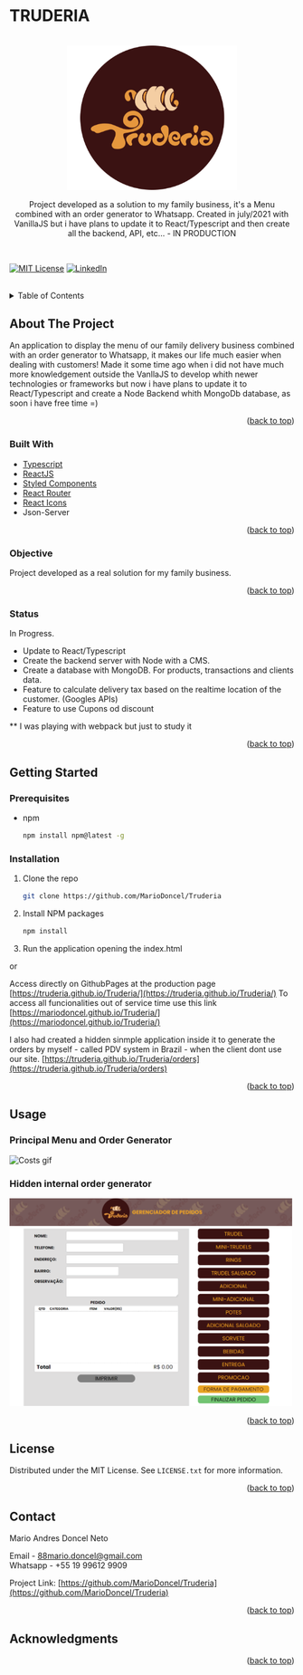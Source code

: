 <!-- TITLE -->
<h1>TRUDERIA</h1> <br>
<div align="center">
  <img src="assets/LOGO.png" alt="Logo" width="300px">
<br>

Project developed as a solution to my family business, it's a Menu combined with an order generator to Whatsapp. Created in july/2021 with VanillaJS but i have plans to
update it to React/Typescript and then create all the backend, API, etc... - IN PRODUCTION 
</div><br>  

<!-- 
[![Contributors][contributors-shield]][contributors-url]
[![Forks][forks-shield]][forks-url]
[![Stargazers][stars-shield]][stars-url]
[![Issues][issues-shield]][issues-url] 
-->
[![MIT License][license-shield]](https://github.com/MarioDoncel/Truderia/blob/main/LICENSE)
[![LinkedIn][linkedin-shield]](https://www.linkedin.com/in/marioadoncel/)


<br />


<!-- TABLE OF CONTENTS -->
<details>
  <summary>Table of Contents</summary>
  <ol>
    <li>
      <a href="#about-the-project">About The Project</a>
      <ul>
        <li><a href="#built-with">Built With</a></li>
        <li><a href="#objective">Objective</a></li>
        <li><a href="#status">Status</a></li>
      </ul>
    </li>
    <li>
      <a href="#getting-started">Getting Started</a>
      <ul>
        <li><a href="#prerequisites">Prerequisites</a></li>
        <li><a href="#installation">Installation</a></li>
      </ul>
    </li>
    <li><a href="#usage">Usage</a></li>
    <li><a href="#license">License</a></li>
    <li><a href="#contact">Contact</a></li>
    <li><a href="#acknowledgments">Acknowledgments</a></li>
  </ol>
</details>


<!-- ABOUT THE PROJECT -->
## About The Project
An application to display the menu of our family delivery business combined with an order generator to Whatsapp, it makes our life much easier when dealing with customers!
Made it some time ago when i did not have much more knowledgement outside the VanllaJS to develop whith newer technologies or frameworks but now i have plans to update it 
to React/Typescript and create a Node Backend whith MongoDb database, as soon i have free time =)

<p align="right">(<a href="#top">back to top</a>)</p>


### Built With

<!-- This section should list any major frameworks/libraries used to bootstrap your project. Leave any add-ons/plugins for the acknowledgements section. Here are a few examples. -->
* [Typescript](https://www.typescriptlang.org/)
* [ReactJS](https://pt-br.reactjs.org/)
* [Styled Components](https://styled-components.com/)
* [React Router](https://v5.reactrouter.com/web/guides/quick-start)
* [React Icons](https://react-icons.github.io/react-icons/)
* Json-Server

<!-- 
* [Next.js](https://nextjs.org/)
* [React.js](https://reactjs.org/)
* [Vue.js](https://vuejs.org/)
* [Angular](https://angular.io/)
* [Svelte](https://svelte.dev/)
* [Laravel](https://laravel.com)
* [Bootstrap](https://getbootstrap.com)
* [JQuery](https://jquery.com)
 -->
<p align="right">(<a href="#top">back to top</a>)</p>

### Objective

Project developed as a real solution for my family business.
<p align="right">(<a href="#top">back to top</a>)</p>

### Status

In Progress.
- Update to React/Typescript
- Create the backend server with Node with a CMS.
- Create a database with MongoDB. For products, transactions and clients data.
- Feature to calculate delivery tax based on the realtime location of the customer. (Googles APIs)
- Feature to use Cupons od discount 

** I was playing with webpack but just to study it

<p align="right">(<a href="#top">back to top</a>)</p>

<!-- GETTING STARTED -->
## Getting Started

### Prerequisites

<!-- This is an example of how to list things you need to use the software and how to install them. -->
* npm
  ```sh
  npm install npm@latest -g
  ```

### Installation

<!-- _Below is an example of how you can instruct your audience on installing and setting up your app. This template doesn't rely on any external dependencies or services._
 -->

1. Clone the repo
   ```sh
   git clone https://github.com/MarioDoncel/Truderia
   ```
2. Install NPM packages
   ```sh
   npm install
   ```
    
3. Run the application opening the index.html 
   
or 

Access directly on GithubPages at the production page [https://truderia.github.io/Truderia/](https://truderia.github.io/Truderia/)
To access all funcionalities out of service time use this link [https://mariodoncel.github.io/Truderia/](https://mariodoncel.github.io/Truderia/)

I also had created a hidden sinmple application inside it to generate the orders by myself - called PDV system in Brazil - when the client dont use our site.
[https://truderia.github.io/Truderia/orders](https://truderia.github.io/Truderia/orders)

<p align="right">(<a href="#top">back to top</a>)</p>


<!-- USAGE EXAMPLES -->
## Usage

### Principal Menu and Order Generator
<img src="assets/Truderia.gif" alt="Costs gif" width="500px">


### Hidden internal order generator
<img src="assets/TruderiaHidden.png" alt="Costs gif" width="500px">


<p align="right">(<a href="#top">back to top</a>)</p>


<!-- LICENSE -->
## License

Distributed under the MIT License. See `LICENSE.txt` for more information.

<p align="right">(<a href="#top">back to top</a>)</p>


<!-- CONTACT -->
## Contact

Mario Andres Doncel Neto  

Email - 88mario.doncel@gmail.com <br>
Whatsapp - +55 19 99612 9909

Project Link: [https://github.com/MarioDoncel/Truderia](https://github.com/MarioDoncel/Truderia)

<p align="right">(<a href="#top">back to top</a>)</p>


<!-- ACKNOWLEDGMENTS -->
## Acknowledgments



<p align="right">(<a href="#top">back to top</a>)</p>



<!-- MARKDOWN LINKS & IMAGES -->
<!-- https://www.markdownguide.org/basic-syntax/#reference-style-links -->
[contributors-shield]: https://img.shields.io/github/contributors/othneildrew/Best-README-Template.svg?style=for-the-badge
[contributors-url]: https://github.com/othneildrew/Best-README-Template/graphs/contributors
[forks-shield]: https://img.shields.io/github/forks/othneildrew/Best-README-Template.svg?style=for-the-badge
[forks-url]: https://github.com/othneildrew/Best-README-Template/network/members
[stars-shield]: https://img.shields.io/github/stars/othneildrew/Best-README-Template.svg?style=for-the-badge
[stars-url]: https://github.com/othneildrew/Best-README-Template/stargazers
[issues-shield]: https://img.shields.io/github/issues/othneildrew/Best-README-Template.svg?style=for-the-badge
[issues-url]: https://github.com/othneildrew/Best-README-Template/issues
[license-shield]: https://img.shields.io/github/license/othneildrew/Best-README-Template.svg?style=for-the-badge
[license-url]: https://github.com/othneildrew/Best-README-Template/blob/master/LICENSE.txt
[linkedin-shield]: https://img.shields.io/badge/-LinkedIn-black.svg?style=for-the-badge&logo=linkedin&colorB=555
[linkedin-url]: https://linkedin.com/in/othneildrew
[product-screenshot]: images/screenshot.png
